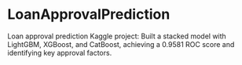 # LoanApprovalPrediction
Loan approval prediction Kaggle project: Built a stacked model with LightGBM, XGBoost, and CatBoost, achieving a 0.9581 ROC score and identifying key approval factors.
